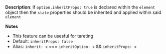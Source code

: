 __Description__: If `option.inheritProps: true` is declared within the `element` object then the `state` properties should be inherited and applied within said `element`

__Notes__

+ This feature can be usesful for tareting
+ Default: `inheritProps: false`
+ Alias: `inherit: x` === `inheritOption: x` && `inheritProps: x`

